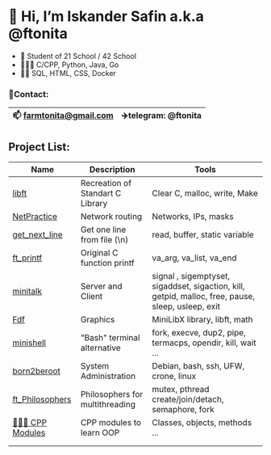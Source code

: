 # 👋 Hi, I’m Iskander Safin a.k.a @ftonita
- 🌱 Student of 21 School / 42 School
- 👨🏻‍💻 C/CPP, Python, Java, Go
- 🙌🏻 SQL, HTML, CSS, Docker
### 📱Contact:
| 📫 farmtonita@gmail.com | ✈️telegram: @ftonita |
| --- | --- |

## Project List:
| Name | Description | Tools |
| --- | --- | --- |
| [libft](https://github.com/ftonita/libft)| Recreation of Standart C Library  | 	Сlear C, malloc, write, Make
| [NetPractice](https://github.com/ftonita/NetPractice) | Network routing | Networks, IPs, masks
| [get_next_line](https://github.com/ftonita/get_next_line) | Get one line from file (\n) | read, buffer, static variable |
|[ft_printf](https://github.com/ftonita/ft_printf) | Original C function printf | va_arg, va_list, va_end |
|[minitalk](https://github.com/ftonita/minitalk) | Server and Client  | signal , sigemptyset, sigaddset, sigaction, kill, getpid, malloc, free, pause, sleep, usleep, exit
| [Fdf](https://github.com/ftonita/NetPractice)| Graphics | MiniLibX library, libft, math
| [minishell](https://github.com/yuran653/minishell)|  "Bash" terminal alternative | fork, execve, dup2, pipe, termacps, opendir, kill, wait ...
| [born2beroot](https://github.com/ftonita/born2beroot)| System Administration | Debian, bash, ssh, UFW, crone, linux
| [ft_Philosophers](https://github.com/ftonita/Philosophers) | Philosophers for multithreading | mutex, pthread create/join/detach, semaphore, fork
| [🏃🏻‍♂️ CPP Modules](https://github.com/ftonita/CPP) | CPP modules to learn OOP | Classes, objects, methods ... 
| | |
| | |
